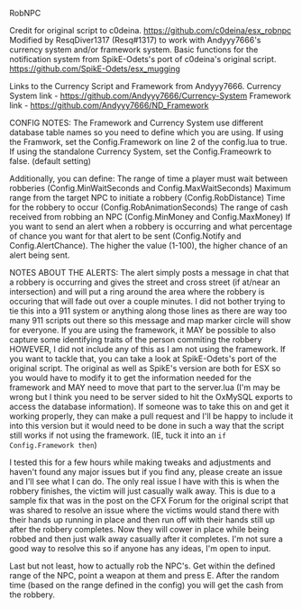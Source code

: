RobNPC

Credit for original script to c0deina. https://github.com/c0deina/esx_robnpc
Modified by ResqDiver1317 (Resq#1317) to work with Andyyy7666's currency system and/or framework system.
Basic functions for the notification system from SpikE-Odets's port of c0deina's original script. https://github.com/SpikE-Odets/esx_mugging

Links to the Currency Script and Framework from Andyyy7666.
Currency System link - https://github.com/Andyyy7666/Currency-System
Framework link - https://github.com/Andyyy7666/ND_Framework

CONFIG NOTES:
The Framework and Currency System use different database table names so you need to define which you are using.
If using the Framwork, set the Config.Framework on line 2 of the config.lua to true.
If using the standalone Currency System, set the Config.Frameowrk to false. (default setting)

Additionally, you can define:
The range of time a player must wait between robberies (Config.MinWaitSeconds and Config.MaxWaitSeconds)
Maximum range from the target NPC to initiate a robbery (Config.RobDistance)
Time for the robbery to occur (Config.RobAnimationSeconds)
The range of cash received from robbing an NPC (Config.MinMoney and Config.MaxMoney)
If you want to send an alert when a robbery is occurring and what percentage of chance you want for that alert to be sent (Config.Notify and Config.AlertChance). The higher the value (1-100), the higher chance of an alert being sent. 

NOTES ABOUT THE ALERTS:
The alert simply posts a message in chat that a robbery is occurring and gives the street and cross street (if at/near an intersection) and will put a ring around the area where the robbery is occuring that will fade out over a couple minutes. I did not bother trying to tie this into a 911 system or anything along those lines as there are way too many 911 scripts out there so this message and map marker circle will show for everyone. If you are using the framework, it MAY be possible to also capture some identifying traits of the person commiting the robbery HOWEVER, I did not include any of this as I am not using the framework. If you want to tackle that, you can take a look at SpikE-Odets's port of the original script. The original as well as SpikE's version are both for ESX so you would have to modify it to get the information needed for the framework and MAY need to move that part to the server.lua (I'm may be wrong but I think you need to be server sided to hit the OxMySQL exports to access the database information). If someone was to take this on and get it working properly, they can make a pull request and I'll be happy to include it into this version but it would need to be done in such a way that the script still works if not using the framework. (IE, tuck it into an `if Config.Framework then`)

I tested this for a few hours while making tweaks and adjustments and haven't found any major issues but if you find any, please create an issue and I'll see what I can do. The only real issue I have with this is when the robbery finishes, the victim will just casually walk away. This is due to a sample fix that was in the post on the CFX Forum for the original script that was shared to resolve an issue where the victims would stand there with their hands up running in place and then run off with their hands still up after the robbery completes. Now they will cower in place while being robbed and then just walk away casually after it completes. I'm not sure a good way to resolve this so if anyone has any ideas, I'm open to input. 

Last but not least, how to actually rob the NPC's. Get within the defined range of the NPC, point a weapon at them and press E. After the random time (based on the range defined in the config) you will get the cash from the robbery. 
